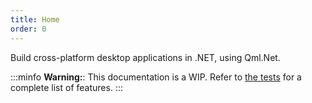 ```yaml
---
title: Home
order: 0
---
```

Build cross-platform desktop applications in .NET, using Qml.Net.

:::minfo
**Warning:**: This documentation is a WIP. Refer to [the tests](https://github.com/qmlnet/qmlnet/tree/develop/src/net/Qml.Net.Tests) for a complete list of features.
:::
